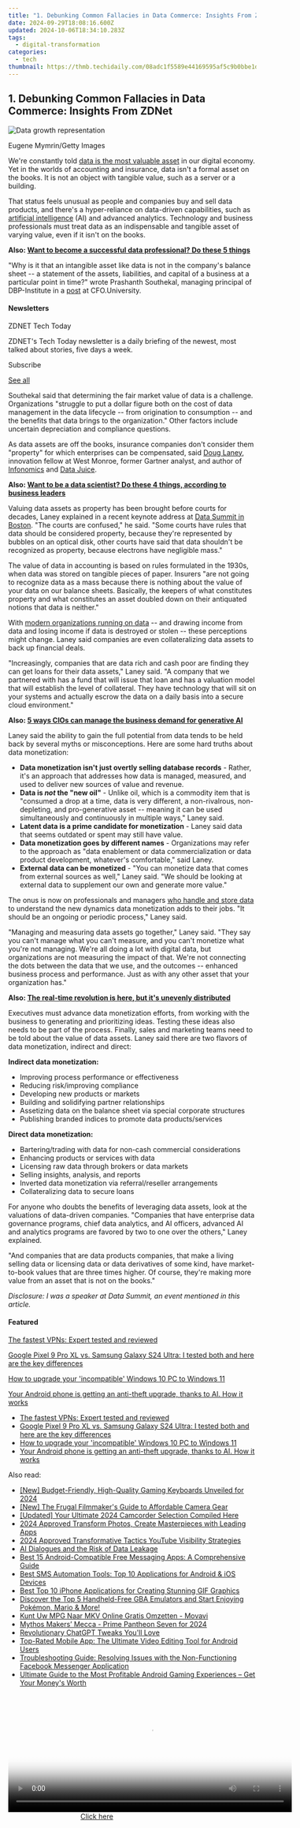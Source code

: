 ```yaml
---
title: "1. Debunking Common Fallacies in Data Commerce: Insights From ZDNet"
date: 2024-09-29T18:08:16.600Z
updated: 2024-10-06T18:34:10.283Z
tags:
  - digital-transformation
categories:
  - tech
thumbnail: https://thmb.techidaily.com/08adc1f5589e44169595af5c9b0bbe1d47ddf251228c4f908d9ec621a0b86cd0.jpg
---
```


## 1. Debunking Common Fallacies in Data Commerce: Insights From ZDNet

![Data growth representation](https://www.zdnet.com/a/img/resize/25265d3c720b77e666b09c4be34313f9d20c7c62/2024/05/13/b0ee0488-dff3-4152-a761-1c30ac860326/gettyimages-1709816931.jpg?auto=webp&width=1280)

Eugene Mymrin/Getty Images

We're constantly told [data is the most valuable asset](https://www.zdnet.com/article/business-success-depends-on-trust-ai-data/) in our digital economy. Yet in the worlds of accounting and insurance, data isn't a formal asset on the books. It is not an object with tangible value, such as a server or a building.

That status feels unusual as people and companies buy and sell data products, and there's a hyper-reliance on data-driven capabilities, such as [artificial intelligence](https://www.zdnet.com/article/what-is-ai-heres-everything-you-need-to-know-about-artificial-intelligence/) (AI) and advanced analytics. Technology and business professionals must treat data as an indispensable and tangible asset of varying value, even if it isn't on the books.

**Also: [Want to become a successful data professional? Do these 5 things](https://www.zdnet.com/education/professional-development/want-to-become-a-successful-data-professional-do-these-5-things/)**

"Why is it that an intangible asset like data is not in the company's balance sheet -- a statement of the assets, liabilities, and capital of a business at a particular point in time?" wrote Prashanth Southekal, managing principal of DBP-Institute in a [post](https://cfo.university/library/article/why-is-data-missing-from-the-balance-sheet-southekal) at CFO.University.

#### Newsletters

ZDNET Tech Today

ZDNET's Tech Today newsletter is a daily briefing of the newest, most talked about stories, five days a week.

 Subscribe

[See all](https://www.zdnet.com/newsletters/)

Southekal said that determining the fair market value of data is a challenge. Organizations "struggle to put a dollar figure both on the cost of data management in the data lifecycle -- from origination to consumption -- and the benefits that data brings to the organization." Other factors include uncertain depreciation and compliance questions. 

As data assets are off the books, insurance companies don't consider them "property" for which enterprises can be compensated, said [Doug Laney](https://www.westmonroe.com/our-team/doug-laney), innovation fellow at West Monroe, former Gartner analyst, and author of [Infonomics](https://www.gartner.com/en/publications/infonomics) and [Data Juice](https://buy.geni.us/Proxy.ashx?TSID=368250&GR%5FURL=https%3A%2F%2Fwww.amazon.com%2FData-Juice-Organizations-Squeezing-Available%2Fdp%2F1737169908%3Ftag%3Dzd-buy-button-20%26ascsubtag%3D%5F%5FCOM%5FCLICK%5FID%5F%5F%7C319340a7-db21-4cee-819f-dee9a919732f%7Cdtp&dtb=1).

**Also: [Want to be a data scientist? Do these 4 things, according to business leaders](https://www.zdnet.com/home-and-office/work-life/want-to-be-a-data-scientist-do-these-4-things-according-to-business-leaders/)**

Valuing data assets as property has been brought before courts for decades, Laney explained in a recent keynote address at [Data Summit in Boston](https://www.dbta.com/DataSummit/2024/default.aspx). "The courts are confused," he said. "Some courts have rules that data should be considered property, because they're represented by bubbles on an optical disk, other courts have said that data shouldn't be recognized as property, because electrons have negligible mass."

The value of data in accounting is based on rules formulated in the 1930s, when data was stored on tangible pieces of paper. Insurers "are not going to recognize data as a mass because there is nothing about the value of your data on our balance sheets. Basically, the keepers of what constitutes property and what constitutes an asset doubled down on their antiquated notions that data is neither."

With [modern organizations running on data](https://www.zdnet.com/article/you-can-make-big-money-from-ai-but-only-if-people-trust-your-data/) \-- and drawing income from data and losing income if data is destroyed or stolen -- these perceptions might change. Laney said companies are even collateralizing data assets to back up financial deals. 

"Increasingly, companies that are data rich and cash poor are finding they can get loans for their data assets," Laney said. "A company that we partnered with has a fund that will issue that loan and has a valuation model that will establish the level of collateral. They have technology that will sit on your systems and actually escrow the data on a daily basis into a secure cloud environment."

**Also: [5 ways CIOs can manage the business demand for generative AI](https://www.zdnet.com/article/5-ways-cios-can-manage-the-business-demand-for-generative-ai/)**

Laney said the ability to gain the full potential from data tends to be held back by several myths or misconceptions. Here are some hard truths about data monetization:

* **Data monetization isn't just overtly selling database records** \- Rather, it's an approach that addresses how data is managed, measured, and used to deliver new sources of value and revenue.
* **Data is _not_ the "new oil"** \- Unlike oil, which is a commodity item that is "consumed a drop at a time, data is very different, a non-rivalrous, non-depleting, and pro-generative asset -- meaning it can be used simultaneously and continuously in multiple ways," Laney said.
* **Latent data is a prime candidate for monetization** \- Laney said data that seems outdated or spent may still have value.
* **Data monetization goes by different names** \- Organizations may refer to the approach as "data enablement or data commercialization or data product development, whatever's comfortable," said Laney.
* **External data can be monetized** \- "You can monetize data that comes from external sources as well," Laney said. "We should be looking at external data to supplement our own and generate more value."

The onus is now on professionals and managers [who handle and store data](https://www.zdnet.com/education/professional-development/want-to-become-a-successful-data-professional-do-these-5-things/) to understand the new dynamics data monetization adds to their jobs. "It should be an ongoing or periodic process," Laney said. 

"Managing and measuring data assets go together," Laney said. "They say you can't manage what you can't measure, and you can't monetize what you're not managing. We're all doing a lot with digital data, but organizations are not measuring the impact of that. We're not connecting the dots between the data that we use, and the outcomes -- enhanced business process and performance. Just as with any other asset that your organization has."

**Also: [The real-time revolution is here, but it's unevenly distributed](https://www.zdnet.com/article/the-real-time-revolution-is-here-but-its-unevenly-distributed/)**

Executives must advance data monetization efforts, from working with the business to generating and prioritizing ideas. Testing these ideas also needs to be part of the process. Finally, sales and marketing teams need to be told about the value of data assets. Laney said there are two flavors of data monetization, indirect and direct:

**Indirect data monetization:**

* Improving process performance or effectiveness
* Reducing risk/improving compliance
* Developing new products or markets
* Building and solidifying partner relationships
* Assetizing data on the balance sheet via special corporate structures
* Publishing branded indices to promote data products/services

**Direct data monetization:**

* Bartering/trading with data for non-cash commercial considerations
* Enhancing products or services with data
* Licensing raw data through brokers or data markets
* Selling insights, analysis, and reports
* Inverted data monetization via referral/reseller arrangements
* Collateralizing data to secure loans

For anyone who doubts the benefits of leveraging data assets, look at the valuations of data-driven companies. "Companies that have enterprise data governance programs, chief data analytics, and AI officers, advanced AI and analytics programs are favored by two to one over the others," Laney explained.

"And companies that are data products companies, that make a living selling data or licensing data or data derivatives of some kind, have market-to-book values that are three times higher. Of course, they're making more value from an asset that is not on the books."

_Disclosure: I was a speaker at Data Summit, an event mentioned in this article._

#### Featured

[The fastest VPNs: Expert tested and reviewed](https://www.zdnet.com/article/fastest-vpn/ "The fastest VPNs: Expert tested and reviewed")

[Google Pixel 9 Pro XL vs. Samsung Galaxy S24 Ultra: I tested both and here are the key differences](https://www.zdnet.com/article/google-pixel-9-pro-xl-vs-samsung-galaxy-s24-ultra/ "Google Pixel 9 Pro XL vs. Samsung Galaxy S24 Ultra: I tested both and here are the key differences")

[How to upgrade your 'incompatible' Windows 10 PC to Windows 11](https://www.zdnet.com/article/how-to-upgrade-your-incompatible-windows-10-pc-to-windows-11/ "How to upgrade your 'incompatible' Windows 10 PC to Windows 11")

[Your Android phone is getting an anti-theft upgrade, thanks to AI. How it works](https://www.zdnet.com/article/your-android-phone-is-getting-an-anti-theft-upgrade-thanks-to-ai-how-it-works/ "Your Android phone is getting an anti-theft upgrade, thanks to AI. How it works")

* [The fastest VPNs: Expert tested and reviewed](https://www.zdnet.com/article/fastest-vpn/ "The fastest VPNs: Expert tested and reviewed")
* [Google Pixel 9 Pro XL vs. Samsung Galaxy S24 Ultra: I tested both and here are the key differences](https://www.zdnet.com/article/google-pixel-9-pro-xl-vs-samsung-galaxy-s24-ultra/ "Google Pixel 9 Pro XL vs. Samsung Galaxy S24 Ultra: I tested both and here are the key differences")
* [How to upgrade your 'incompatible' Windows 10 PC to Windows 11](https://www.zdnet.com/article/how-to-upgrade-your-incompatible-windows-10-pc-to-windows-11/ "How to upgrade your 'incompatible' Windows 10 PC to Windows 11")
* [Your Android phone is getting an anti-theft upgrade, thanks to AI. How it works](https://www.zdnet.com/article/your-android-phone-is-getting-an-anti-theft-upgrade-thanks-to-ai-how-it-works/ "Your Android phone is getting an anti-theft upgrade, thanks to AI. How it works")

<ins class="adsbygoogle"
     style="display:block"
     data-ad-format="autorelaxed"
     data-ad-client="ca-pub-7571918770474297"
     data-ad-slot="1223367746"></ins>

<ins class="adsbygoogle"
     style="display:block"
     data-ad-client="ca-pub-7571918770474297"
     data-ad-slot="8358498916"
     data-ad-format="auto"
     data-full-width-responsive="true"></ins>

<span class="atpl-alsoreadstyle">Also read:</span>
<div><ul>
<li><a href="https://remote-screen-capture.techidaily.com/new-budget-friendly-high-quality-gaming-keyboards-unveiled-for-2024/"><u>[New] Budget-Friendly, High-Quality Gaming Keyboards Unveiled for 2024</u></a></li>
<li><a href="https://facebook-video-share.techidaily.com/new-the-frugal-filmmakers-guide-to-affordable-camera-gear/"><u>[New] The Frugal Filmmaker's Guide to Affordable Camera Gear</u></a></li>
<li><a href="https://article-tips.techidaily.com/updated-your-ultimate-2024-camcorder-selection-compiled-here/"><u>[Updated] Your Ultimate 2024 Camcorder Selection Compiled Here</u></a></li>
<li><a href="https://some-skills.techidaily.com/2024-approved-transform-photos-create-masterpieces-with-leading-apps/"><u>2024 Approved Transform Photos, Create Masterpieces with Leading Apps</u></a></li>
<li><a href="https://youtube-sure.techidaily.com/approved-transformative-tactics-youtube-visibility-strategies/"><u>2024 Approved Transformative Tactics YouTube Visibility Strategies</u></a></li>
<li><a href="https://tech-savvy.techidaily.com/ai-dialogues-and-the-risk-of-data-leakage/"><u>AI Dialogues and the Risk of Data Leakage</u></a></li>
<li><a href="https://app-tips.techidaily.com/best-15-android-compatible-free-messaging-apps-a-comprehensive-guide/"><u>Best 15 Android-Compatible Free Messaging Apps: A Comprehensive Guide</u></a></li>
<li><a href="https://app-tips.techidaily.com/best-sms-automation-tools-top-10-applications-for-android-and-ios-devices/"><u>Best SMS Automation Tools: Top 10 Applications for Android & iOS Devices</u></a></li>
<li><a href="https://app-tips.techidaily.com/best-top-10-iphone-applications-for-creating-stunning-gif-graphics/"><u>Best Top 10 iPhone Applications for Creating Stunning GIF Graphics</u></a></li>
<li><a href="https://app-tips.techidaily.com/discover-the-top-5-handheld-free-gba-emulators-and-start-enjoying-pokemon-mario-and-more/"><u>Discover the Top 5 Handheld-Free GBA Emulators and Start Enjoying Pokémon, Mario & More!</u></a></li>
<li><a href="https://some-guidance.techidaily.com/kunt-uw-mpg-naar-mkv-online-gratis-omzetten-movavi/"><u>Kunt Uw MPG Naar MKV Online Gratis Omzetten - Movavi</u></a></li>
<li><a href="https://extra-approaches.techidaily.com/mythos-makers-mecca-prime-pantheon-seven-for-2024/"><u>Mythos Makers’ Mecca - Prime Pantheon Seven for 2024</u></a></li>
<li><a href="https://tech-savvy.techidaily.com/1721391750232-revolutionary-chatgpt-tweaks-youll-love/"><u>Revolutionary ChatGPT Tweaks You'll Love</u></a></li>
<li><a href="https://app-tips.techidaily.com/top-rated-mobile-app-the-ultimate-video-editing-tool-for-android-users/"><u>Top-Rated Mobile App: The Ultimate Video Editing Tool for Android Users</u></a></li>
<li><a href="https://app-tips.techidaily.com/troubleshooting-guide-resolving-issues-with-the-non-functioning-facebook-messenger-application/"><u>Troubleshooting Guide: Resolving Issues with the Non-Functioning Facebook Messenger Application</u></a></li>
<li><a href="https://app-tips.techidaily.com/ultimate-guide-to-the-most-profitable-android-gaming-experiences-get-your-moneys-worth/"><u>Ultimate Guide to the Most Profitable Android Gaming Experiences – Get Your Money's Worth</u></a></li>
</ul></div>

<!-- affiliate ads begin -->
<span id="1983472">
					<video width="576" height="240" style="cursor:pointer"
           poster="//a.impactradius-go.com/display-clicktoplayimage/1983472.png"
           onclick="if(!this.playClicked){this.play();this.setAttribute('controls',true);this.playClicked=true;}">
	   <source src="//a.impactradius-go.com/display-ad/22993-1983472">
	   <img src="//a.impactradius-go.com/display-clicktoplayimage/1983472.png" style="border: none; height: 100%; width: 100%; object-fit: contain">
	</video>
	<div style="width:360px;text-align:center"><a href="javascript:window.open(decodeURIComponent('https%3A%2F%2Fhomestyler.sjv.io%2Fc%2F5597632%2F1983472%2F22993'), '_blank');void(0);">Click here</a></div>
</span>
<img height="0" width="0" src="https://imp.pxf.io/i/5597632/1983472/22993" style="position:absolute;visibility:hidden;" border="0" />
<!-- affiliate ads end -->


